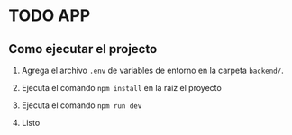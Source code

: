 # TODO APP

## Como ejecutar el projecto

1. Agrega el archivo `.env` de variables de entorno en la carpeta `backend/`.

2. Ejecuta el comando `npm install` en la raíz el proyecto

3. Ejecuta el comando `npm run dev`

4. Listo
